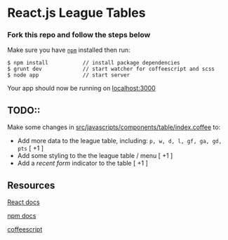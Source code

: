# React.js League Tables

### Fork this repo and follow the steps below

Make sure you have [`npm`](http://blog.npmjs.org/post/85484771375/how-to-install-npm) installed then run:

```
$ npm install           // install package dependencies
$ grunt dev             // start watcher for coffeescript and scss
$ node app              // start server
```


Your app should now be running on [localhost:3000](http://localhost:3000)

## TODO::
Make some changes in [src/javascripts/components/table/index.coffee](https://github.com/samternent/frontend-coding-test/blob/master/src/javascripts/components/table/index.coffee) to:

+ Add more data to the league table, including: `p, w, d, l, gf, ga, gd, pts` [ +1 ]
+ Add some styling to the the league table / menu [ +1 ]
+ Add a *recent form* indicator to the table [ +1 ]


## Resources
[React docs](https://facebook.github.io/react/)

[npm docs](https://www.npmjs.com/)

[coffeescript](http://coffeescript.org/)

